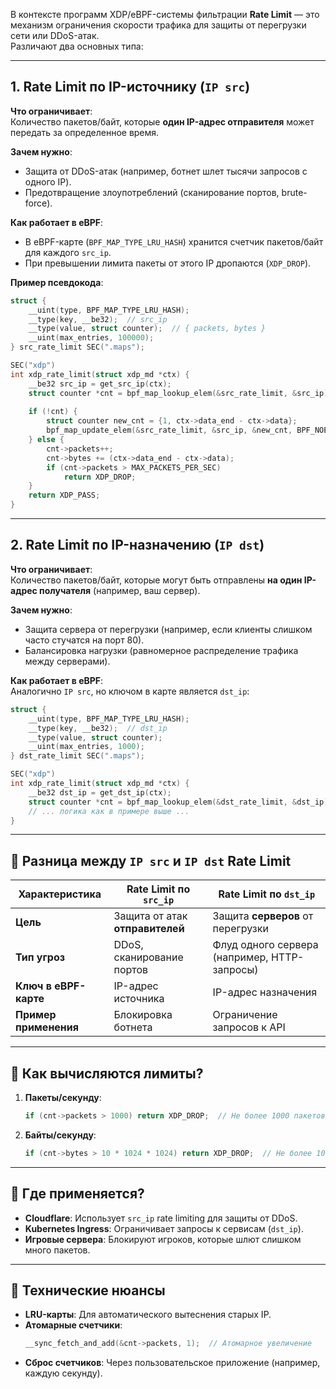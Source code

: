 В контексте программ XDP/eBPF-системы фильтрации **Rate Limit** — это механизм ограничения скорости трафика для защиты от перегрузки сети или DDoS-атак.  
Различают два основных типа:

---

## **1. Rate Limit по IP-источнику (`IP src`)**

**Что ограничивает**:  
Количество пакетов/байт, которые **один IP-адрес отправителя** может передать за определенное время.  

**Зачем нужно**:  
- Защита от DDoS-атак (например, ботнет шлет тысячи запросов с одного IP).  
- Предотвращение злоупотреблений (сканирование портов, brute-force).  

**Как работает в eBPF**:  
- В eBPF-карте (`BPF_MAP_TYPE_LRU_HASH`) хранится счетчик пакетов/байт для каждого `src_ip`.  
- При превышении лимита пакеты от этого IP дропаются (`XDP_DROP`).  

**Пример псевдокода**:  
```c
struct {
    __uint(type, BPF_MAP_TYPE_LRU_HASH);
    __type(key, __be32);  // src_ip
    __type(value, struct counter);  // { packets, bytes }
    __uint(max_entries, 100000);
} src_rate_limit SEC(".maps");

SEC("xdp")
int xdp_rate_limit(struct xdp_md *ctx) {
    __be32 src_ip = get_src_ip(ctx);
    struct counter *cnt = bpf_map_lookup_elem(&src_rate_limit, &src_ip);
    
    if (!cnt) {
        struct counter new_cnt = {1, ctx->data_end - ctx->data};
        bpf_map_update_elem(&src_rate_limit, &src_ip, &new_cnt, BPF_NOEXIST);
    } else {
        cnt->packets++;
        cnt->bytes += (ctx->data_end - ctx->data);
        if (cnt->packets > MAX_PACKETS_PER_SEC) 
            return XDP_DROP;
    }
    return XDP_PASS;
}
```

---

## **2. Rate Limit по IP-назначению (`IP dst`)**

**Что ограничивает**:  
Количество пакетов/байт, которые могут быть отправлены **на один IP-адрес получателя** (например, ваш сервер).  

**Зачем нужно**:  
- Защита сервера от перегрузки (например, если клиенты слишком часто стучатся на порт 80).  
- Балансировка нагрузки (равномерное распределение трафика между серверами).  

**Как работает в eBPF**:  
Аналогично `IP src`, но ключом в карте является `dst_ip`:  
```c
struct {
    __uint(type, BPF_MAP_TYPE_LRU_HASH);
    __type(key, __be32);  // dst_ip
    __type(value, struct counter);
    __uint(max_entries, 1000);
} dst_rate_limit SEC(".maps");

SEC("xdp")
int xdp_rate_limit(struct xdp_md *ctx) {
    __be32 dst_ip = get_dst_ip(ctx);
    struct counter *cnt = bpf_map_lookup_elem(&dst_rate_limit, &dst_ip);
    // ... логика как в примере выше ...
}
```

---

## **🔹 Разница между `IP src` и `IP dst` Rate Limit**
| Характеристика          | Rate Limit по `src_ip`                     | Rate Limit по `dst_ip`                     |
|-------------------------|-------------------------------------------|--------------------------------------------|
| **Цель**               | Защита от атак **отправителей**           | Защита **серверов** от перегрузки          |
| **Тип угроз**          | DDoS, сканирование портов                 | Флуд одного сервера (например, HTTP-запросы) |
| **Ключ в eBPF-карте**  | IP-адрес источника                       | IP-адрес назначения                        |
| **Пример применения**  | Блокировка ботнета                       | Ограничение запросов к API                 |

---

## **🔹 Как вычисляются лимиты?**
1. **Пакеты/секунду**:  
   ```c
   if (cnt->packets > 1000) return XDP_DROP;  // Не более 1000 пакетов/сек
   ```
2. **Байты/секунду**:  
   ```c
   if (cnt->bytes > 10 * 1024 * 1024) return XDP_DROP;  // Не более 10 МБ/сек
   ```

---

## **🔹 Где применяется?**
- **Cloudflare**: Использует `src_ip` rate limiting для защиты от DDoS.  
- **Kubernetes Ingress**: Ограничивает запросы к сервисам (`dst_ip`).  
- **Игровые сервера**: Блокируют игроков, которые шлют слишком много пакетов.  

---

## **🔹 Технические нюансы**
- **LRU-карты**: Для автоматического вытеснения старых IP.  
- **Атомарные счетчики**:  
  ```c
  __sync_fetch_and_add(&cnt->packets, 1);  // Атомарное увеличение
  ```
- **Сброс счетчиков**: Через пользовательское приложение (например, каждую секунду).  
